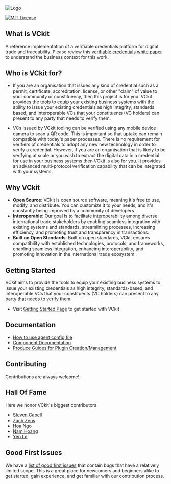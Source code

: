 ![Logo](/img/vckit-logo.svg)

[![MIT License](https://img.shields.io/badge/License-MIT-green.svg)](https://choosealicense.com/licenses/mit/)


## What is VCkit

A reference implementation of a verifiable credentials platform for digital trade and traceability. Please review this [verifiable credentials white paper](https://unece.org/sites/default/files/2022-07/WhitePaper_VerifiableCredentials-CBT.pdf) to understand the business context for this work.

## Who is VCkit for?

* If you are an organisation that issues any kind of credential such as a permit, certificate, accreditation, license, or other "claim" of value to your community or constituency, then this project is for you. VCkit provides the tools to equip your existing business systems with the ability to issue your existing credentials as high integrity, standards based, and interoperable VCs that your constituents (VC holders) can present to any party that needs to verify them.

* VCs issued by VCkit tooling can be verified using any mobile device camera to scan a QR code. This is important so that uptake can remain compatible with today's paper processes. There is no requirement for verifiers of credentials to adopt any new new technology in order to verify a credential. However, if you are an organisation that is likely to be verifying at scale or you wish to extract the digital data in a credential for use in your business systems then VCkit is also for you. It provides an advanced multi-protocol verification capability that can be integrated with your systems.

## Why VCkit

* **Open Source**: VCkit is open source software, meaning it's free to use, modify, and distribute. You can customize it to your needs, and it's constantly being improved by a community of developers.
* **Interoperable**: Our goal is to facilitate interoperability among diverse international trade stakeholders by enabling seamless integration with existing systems and standards, streamlining processes, increasing efficiency, and promoting trust and transparency in transactions.
* **Built on Open Standards**: Built on open standards, VCkit ensures compatibility with established technologies, protocols, and frameworks, enabling seamless integration, enhancing interoperability, and promoting innovation in the international trade ecosystem.

## Getting Started

VCkit aims to provide the tools to equip your existing business systems to issue your existing credentials as high integrity, standards-based, and interoperable VCs that your constituents (VC holders) can present to any party that needs to verify them.

* Visit [Getting Started Page](http://localhost:3000/docs/) to get started with VCkit


## Documentation

* [How to use agent config file](/docs/category/agent-configuration)
* [Component Documentation](http://localhost:3000/docs/category/vckit-plugins)
* [Produce Guides for Plugin Creation/Management](#)



## Contributing

Contributions are always welcome!


## Hall Of Fame
Here we honor VCkit's biggest contributors
* [Steven Capell](https://github.com/onthebreeze)
* [Zach Zeus](https://github.com/zachzeus)
* [Hoa Ngo](https://github.com/hoa-ngo-gs)
* [Nam Hoang](https://github.com/namhoang1604)
* [Yen Le](https://github.com/ldhyen99)


## Good First Issues
We have a [list of good first issues](https://github.com/uncefact/project-vckit/issues/) that contain bugs that have a relatively limited scope. This is a great place for newcomers and beginners alike to get started, gain experience, and get familiar with our contribution process.